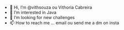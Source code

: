 - 👋 Hi, I’m @vithsouza ou Vithoria Cabreira
- 👀 I’m interested in Java
- 💞️ I’m looking for new challenges
- 📫 How to reach me ... email ou send me a dm on insta

<!---
vithsouza/vithsouza is a ✨ special ✨ repository because its `README.md` (this file) appears on your GitHub profile.
You can click the Preview link to take a look at your changes.
--->
